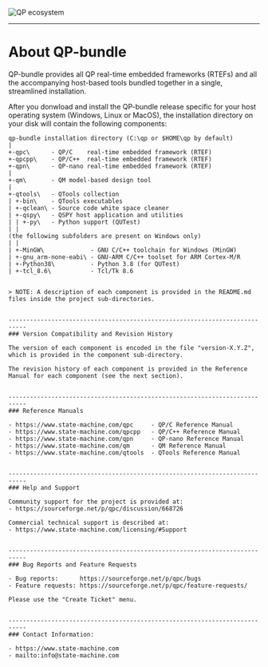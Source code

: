 ![QP ecosystem](https://www.state-machine.com/img/ql_products.png)

---------------------------------------------------------------------------
# About QP-bundle
QP-bundle provides all QP real-time embedded frameworks (RTEFs) and
all the accompanying host-based tools bundled together in a single,
streamlined installation.

After you donwload and install the QP-bundle release specific for your
host operating system (Windows, Linux or MacOS), the installation
directory on your disk will contain the following components:

```
qp-bundle installation directory (C:\qp or $HOME\qp by default)
|
+-qpc\      - QP/C    real-time embedded framework (RTEF)
+-qpcpp\    - QP/C++  real-time embedded framework (RTEF)
+-qpn\      - QP-nano real-time embedded framework (RTEF)
|
+-qm\       - QM model-based design tool
|
+-qtools\   - QTools collection
| +-bin\    - QTools executables
| +-qclean\ - Source code white space cleaner
| +-qspy\   - QSPY host application and utilities
| | +-py\   - Python support (QUTest)
| |
(the following subfolders are present on Windows only)
| |
| +-MinGW\             - GNU C/C++ toolchain for Windows (MinGW)
| +-gnu_arm-none-eabi\ - GNU-ARM C/C++ toolset for ARM Cortex-M/R
| +-Python38\          - Python 3.8 (for QUTest)
| +-tcl_8.6\           - Tcl/Tk 8.6


> NOTE: A description of each component is provided in the README.md
files inside the project sub-directories.


---------------------------------------------------------------------------
### Version Compatibility and Revision History

The version of each component is encoded in the file "version-X.Y.Z",
which is provided in the component sub-directory.

The revision history of each component is provided in the Reference
Manual for each component (see the next section). 


---------------------------------------------------------------------------
### Reference Manuals

- https://www.state-machine.com/qpc     - QP/C Reference Manual
- https://www.state-machine.com/qpcpp   - QP/C++ Reference Manual
- https://www.state-machine.com/qpn     - QP-nano Reference Manual
- https://www.state-machine.com/qm      - QM Reference Manual
- https://www.state-machine.com/qtools  - QTools Reference Manual


---------------------------------------------------------------------------
### Help and Support

Community support for the project is provided at:
- https://sourceforge.net/p/qpc/discussion/668726

Commercial technical support is described at:
- https://www.state-machine.com/licensing/#Support


---------------------------------------------------------------------------
### Bug Reports and Feature Requests

- Bug reports:      https://sourceforge.net/p/qpc/bugs
- Feature requests: https://sourceforge.net/p/qpc/feature-requests/

Please use the "Create Ticket" menu.


---------------------------------------------------------------------------
### Contact Information:

- https://www.state-machine.com
- mailto:info@state-machine.com

